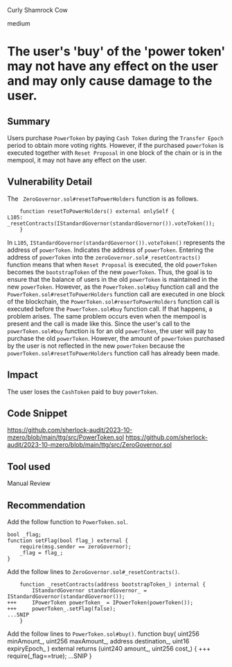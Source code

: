 Curly Shamrock Cow

medium

# The user's 'buy' of the 'power token' may not have any effect on the user and may only cause damage to the user.

## Summary
Users purchase `PowerToken` by paying `Cash Token` during the `Transfer Epoch` period to obtain more voting rights. 
However, if the purchased `powerToken` is executed together with `Reset Proposal` in one block of the chain or is in the mempool, it may not have any effect on the user.
## Vulnerability Detail
The ` ZeroGovernor.sol#resetToPowerHolders` function is as follows.

```solidity
    function resetToPowerHolders() external onlySelf {
L105:    _resetContracts(IStandardGovernor(standardGovernor()).voteToken());
    }
```
In `L105`, `IStandardGovernor(standardGovernor()).voteToken()` represents the address of `powerToken`. Indicates the address of `powerToken`. Entering the address of `powerToken` into the `zeroGovernor.sol#_resetContracts()` function means that when `Reset Proposal` is executed, the old `powerToken` becomes the `bootstrapToken` of the new `powerToken`.
Thus, the goal is to ensure that the balance of users in the old `powerToken` is maintained in the new `powerToken`.
However, as the `PowerToken.sol#buy` function call and the `PowerToken.sol#resetToPowerHolders` function call are executed in one block of the blockchain, the `PowerToken.sol#reserToPowerHolders` function call is executed before the `PowerToken.sol#buy` function call. If that happens, a problem arises. The same problem occurs even when the mempool is present and the call is made like this.
Since the user's call to the `powerToken.sol#buy` function is for an old `powerToken`, the user will pay to purchase the old `powerToken`.
However, the amount of `powerToken` purchased by the user is not reflected in the new `powerToken` because the `powerToken.sol#resetToPowerHolders` function call has already been made.
## Impact
The user loses the `CashToken` paid to buy `powerToken`.
## Code Snippet
https://github.com/sherlock-audit/2023-10-mzero/blob/main/ttg/src/PowerToken.sol
https://github.com/sherlock-audit/2023-10-mzero/blob/main/ttg/src/ZeroGovernor.sol
## Tool used

Manual Review

## Recommendation
Add the follow function to `PowerToken.sol`.
```solidity
bool _flag;
function setFlag(bool flag_) external {
    require(msg.sender == zeroGovernor);
    _flag = flag_;
}
```

Add the follow lines to `ZeroGovernor.sol#_resetContracts()`.
```solidity
    function _resetContracts(address bootstrapToken_) internal {
        IStandardGovernor standardGovernor_ = IStandardGovernor(standardGovernor());
+++     IPowerToken powerToken_ = IPowerToken(powerToken());
+++     powerToken_.setFlag(false);
...SNIP
    }
```

Add the follow lines to `PowerToken.sol#buy()`.
    function buy(
        uint256 minAmount_,
        uint256 maxAmount_,
        address destination_,
        uint16 expiryEpoch_
    ) external returns (uint240 amount_, uint256 cost_) {
+++     require(_flag==true);
...SNIP
    }